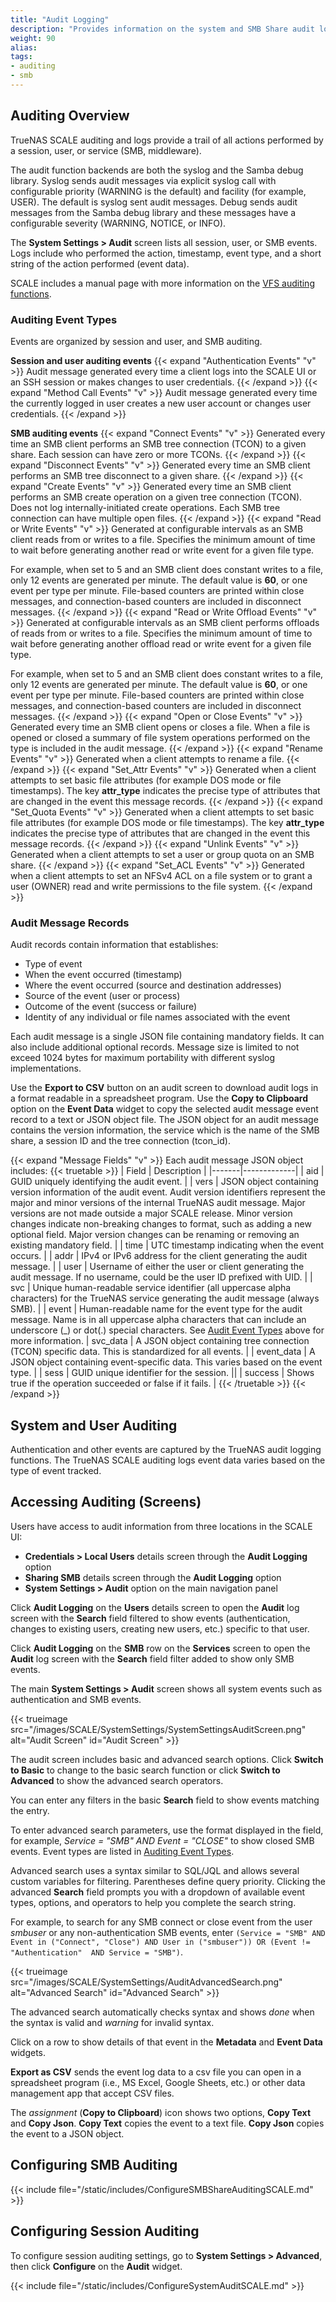 ```yaml
---
title: "Audit Logging"
description: "Provides information on the system and SMB Share audit logging screens and function in TrueNAS."
weight: 90
alias: 
tags:
- auditing
- smb 
---
```


## Auditing Overview
TrueNAS SCALE auditing and logs provide a trail of all actions performed by a session, user, or service (SMB, middleware).

The audit function backends are both the syslog and the Samba debug library.
Syslog sends audit messages via explicit syslog call with configurable priority (WARNING is the default) and facility (for example, USER).
The default is syslog sent audit messages.
Debug sends audit messages from the Samba debug library and these messages have a configurable severity (WARNING, NOTICE, or INFO).

The **System Settings > Audit** screen lists all session, user, or SMB events.
Logs include who performed the action, timestamp, event type, and a short string of the action performed (event data).

SCALE includes a manual page with more information on the [VFS auditing functions](https://github.com/truenas/samba/blob/SCALE-v4-19-stable/docs-xml/manpages/vfs_truenas_audit.8.xml).

### Auditing Event Types
Events are organized by session and user, and SMB auditing.

**Session and user auditing events**
{{< expand "Authentication Events" "v" >}}
Audit message generated every time a client logs into the SCALE UI or an SSH session or makes changes to user credentials.
{{< /expand >}}
{{< expand "Method Call Events" "v" >}}
Audit message generated every time the currently logged in user creates a new user account or changes user credentials.
{{< /expand >}}

**SMB auditing events**
{{< expand "Connect Events" "v" >}}
Generated every time an SMB client performs an SMB tree connection (TCON) to a given share.
Each session can have zero or more TCONs.
{{< /expand >}}
{{< expand "Disconnect Events" "v" >}}
Generated every time an SMB client performs an SMB tree disconnect to a given share.
{{< /expand >}}
{{< expand "Create Events" "v" >}}
Generated every time an SMB client performs an SMB create operation on a given tree connection (TCON).
Does not log internally-initiated create operations.
Each SMB tree connection can have multiple open files.
{{< /expand >}}
{{< expand "Read or Write Events" "v" >}}
Generated at configurable intervals as an SMB client reads from or writes to a file.
Specifies the minimum amount of time to wait before generating another read or write event for a given file type.

For example, when set to 5 and an SMB client does constant writes to a file, only 12 events are generated per minute.
The default value is **60**, or one event per type per minute.
File-based counters are printed within close messages, and connection-based counters are included in disconnect messages.
{{< /expand >}}
{{< expand "Read or Write Offload Events" "v" >}}
Generated at configurable intervals as an SMB client performs offloads of reads from or writes to a file.
Specifies the minimum amount of time to wait before generating another offload read or write event for a given file type.

For example, when set to 5 and an SMB client does constant writes to a file, only 12 events are generated per minute.
The default value is **60**, or one event per type per minute.
File-based counters are printed within close messages, and connection-based counters are included in disconnect messages.
{{< /expand >}}
{{< expand "Open or Close Events" "v" >}}
Generated every time an SMB client opens or closes a file.
When a file is opened or closed a summary of file system operations performed on the type is included in the audit message.
{{< /expand >}}
{{< expand "Rename Events" "v" >}}
Generated when a client attempts to rename a file.
{{< /expand >}}
{{< expand "Set_Attr Events" "v" >}}
Generated when a client attempts to set basic file attributes (for example DOS mode or file timestamps).
The key **attr_type** indicates the precise type of attributes that are changed in the event this message records.
{{< /expand >}}
{{< expand "Set_Quota Events" "v" >}}
Generated when a client attempts to set basic file attributes (for example DOS mode or file timestamps).
The key **attr_type** indicates the precise type of attributes that are changed in the event this message records.
{{< /expand >}}
{{< expand "Unlink Events" "v" >}}
Generated when a client attempts to set a user or group quota on an SMB share.
{{< /expand >}}
{{< expand "Set_ACL Events" "v" >}}
Generated when a client attempts to set an NFSv4 ACL on a file system or to grant a user (OWNER) read and write permissions to the file system.
{{< /expand >}}

### Audit Message Records
Audit records contain information that establishes:
* Type of event
* When the event occurred (timestamp)
* Where the event occurred (source and destination addresses)
* Source of the event (user or process)
* Outcome of the event (success or failure)
* Identity of any individual or file names associated with the event

Each audit message is a single JSON file containing mandatory fields.
It can also include additional optional records.
Message size is limited to not exceed 1024 bytes for maximum portability with different syslog implementations.

Use the **Export to CSV** button on an audit screen to download audit logs in a format readable in a spreadsheet program.
Use the **Copy to Clipboard** option on the **Event Data** widget to copy the selected audit message event record to a text or JSON object file.
The JSON object for an audit message contains the version information, the service which is the name of the SMB share, a session ID and the tree connection (tcon_id).

{{< expand "Message Fields" "v" >}}
Each audit message JSON object includes:
{{< truetable >}}
| Field | Description |
|-------|-------------|
| aid | GUID uniquely identifying the audit event. |
| vers | JSON object containing version information of the audit event. Audit version identifiers represent the major and minor versions of the internal TrueNAS audit message. Major versions are not made outside a major SCALE release. Minor version changes indicate non-breaking changes to format, such as adding a new optional field. Major version changes can be renaming or removing an existing mandatory field. |
| time | UTC timestamp indicating when the event occurs. |
| addr | IPv4 or IPv6 address for the client generating the audit message. |
| user | Username of either the user or client generating the audit message. If no username, could be the user ID prefixed with UID. |
| svc | Unique human-readable service identifier (all uppercase alpha characters) for the TrueNAS service generating the audit message (always SMB). |
| event | Human-readable name for the event type for the audit message. Name is in all uppercase alpha characters that can include an underscore (_) or dot(.) special characters. See [Audit Event Types](#auditing-event-types) above for more information.
| svc_data | A JSON object containing tree connection (TCON) specific data. This is standardized for all events. |
| event_data | A JSON object containing event-specific data. This varies based on the event type. |
| sess | GUID unique identifier for the session. ||
| success | Shows true if the operation succeeded or false if it fails. |
{{< /truetable >}}
{{< /expand >}}

## System and User Auditing
Authentication and other events are captured by the TrueNAS audit logging functions.
The TrueNAS SCALE auditing logs event data varies based on the type of event tracked.

## Accessing Auditing (Screens)
Users have access to audit information from three locations in the SCALE UI:

* **Credentials > Local Users** details screen through the **Audit Logging** option
* **Sharing SMB** details screen through the **Audit Logging** option
* **System Settings > Audit** option on the main navigation panel

Click **Audit Logging** on the **Users** details screen to open the **Audit** log screen with the **Search** field filtered to show events (authentication, changes to existing users, creating new users, etc.) specific to that user.

Click **Audit Logging** on the **SMB** row on the **Services** screen to open the **Audit** log screen with the **Search** field filter added to show only SMB events.

The main **System Settings > Audit** screen shows all system events such as authentication and SMB events.

{{< trueimage src="/images/SCALE/SystemSettings/SystemSettingsAuditScreen.png" alt="Audit Screen" id="Audit Screen" >}}

The audit screen includes basic and advanced search options.
Click **Switch to Basic** to change to the basic search function or click **Switch to Advanced** to show the advanced search operators.

You can enter any filters in the basic **Search** field to show events matching the entry.

To enter advanced search parameters, use the format displayed in the field, for example, *Service = "SMB" AND Event = "CLOSE"* to show closed SMB events.
Event types are listed in [Auditing Event Types](#auditing-event-types).

Advanced search uses a syntax similar to SQL/JQL and allows several custom variables for filtering.
Parentheses define query priority.
Clicking the advanced **Search** field prompts you with a dropdown of available event types, options, and operators to help you complete the search string.

For example, to search for any SMB connect or close event from the user *smbuser* or any non-authentication SMB events, enter `(Service = "SMB" AND Event in ("Connect", "Close") AND User in ("smbuser")) OR (Event != "Authentication"  AND Service = "SMB")`.

{{< trueimage src="/images/SCALE/SystemSettings/AuditAdvancedSearch.png" alt="Advanced Search" id="Advanced Search" >}}

The advanced search automatically checks syntax and shows <i class="material-icons" aria-hidden="true" title="done">done</i> when the syntax is valid and <i class="material-icons" aria-hidden="true" title="warning">warning</i> for invalid syntax.

Click on a row to show details of that event in the **Metadata** and **Event Data** widgets.

**Export as CSV** sends the event log data to a csv file you can open in a spreadsheet program (i.e., MS Excel, Google Sheets, etc.) or other data management app that accept CSV files.

The <i class="material-icons" aria-hidden="true" title="Copy to Clipboard">assignment</i> (**Copy to Clipboard**) icon shows two options, **Copy Text** and **Copy Json**.
**Copy Text** copies the event to a text file.
**Copy Json** copies the event to a JSON object.

## Configuring SMB Auditing

{{< include file="/static/includes/ConfigureSMBShareAuditingSCALE.md" >}}

## Configuring Session Auditing
To configure session auditing settings, go to **System Settings > Advanced**, then click **Configure** on the **Audit** widget.

{{< include file="/static/includes/ConfigureSystemAuditSCALE.md" >}}